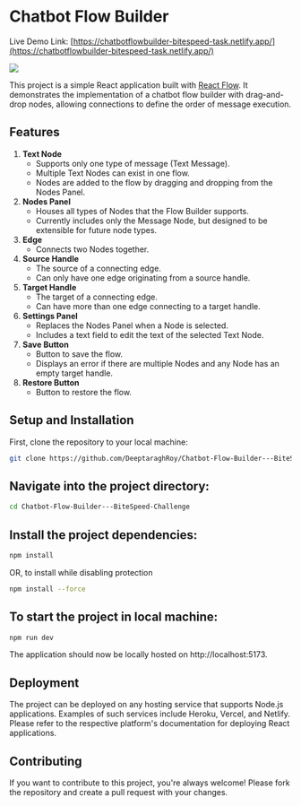 # Chatbot Flow Builder
Live Demo Link: [https://chatbotflowbuilder-bitespeed-task.netlify.app/](https://chatbotflowbuilder-bitespeed-task.netlify.app/)

![](https://github.com/your-username/your-repo-name/blob/main/public/demo.gif)

This project is a simple React application built with [React Flow](https://reactflow.dev/). It demonstrates the implementation of a chatbot flow builder with drag-and-drop nodes, allowing connections to define the order of message execution.

## Features

1. **Text Node**
    - Supports only one type of message (Text Message).
    - Multiple Text Nodes can exist in one flow.
    - Nodes are added to the flow by dragging and dropping from the Nodes Panel.
2. **Nodes Panel**
    - Houses all types of Nodes that the Flow Builder supports.
    - Currently includes only the Message Node, but designed to be extensible for future node types.
3. **Edge**
    - Connects two Nodes together.
4. **Source Handle**
    - The source of a connecting edge.
    - Can only have one edge originating from a source handle.
5. **Target Handle**
    - The target of a connecting edge.
    - Can have more than one edge connecting to a target handle.
6. **Settings Panel**
    - Replaces the Nodes Panel when a Node is selected.
    - Includes a text field to edit the text of the selected Text Node.
7. **Save Button**
    - Button to save the flow.
    - Displays an error if there are multiple Nodes and any Node has an empty target handle.
8. **Restore Button**
    - Button to restore the flow.

## Setup and Installation

First, clone the repository to your local machine:

```bash
git clone https://github.com/DeeptaraghRoy/Chatbot-Flow-Builder---BiteSpeed-Challenge.git
```

## Navigate into the project directory:

```bash
cd Chatbot-Flow-Builder---BiteSpeed-Challenge
```

## Install the project dependencies:

```bash
npm install
```

OR, to install while disabling protection

```bash
npm install --force
```

## To start the project in local machine:

```bash
npm run dev
```

The application should now be locally hosted on http://localhost:5173.

## Deployment

The project can be deployed on any hosting service that supports Node.js applications. Examples of such services include Heroku, Vercel, and Netlify. Please refer to the respective platform's documentation for deploying React applications.

## Contributing

If you want to contribute to this project, you're always welcome! Please fork the repository and create a pull request with your changes.

